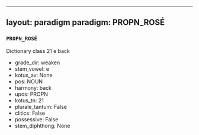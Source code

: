 
---
layout: paradigm
paradigm: PROPN_ROSÉ
---
### ` PROPN_ROSÉ `

Dictionary class 21 e back
* grade_dir: weaken
* stem_vowel: e
* kotus_av: None
* pos: NOUN
* harmony: back
* upos: PROPN
* kotus_tn: 21
* plurale_tantum: False
* clitics: False
* possessive: False
* stem_diphthong: None
